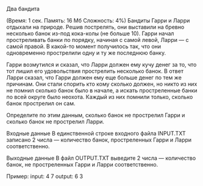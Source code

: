 Два бандита

(Время: 1 сек. Память: 16 Мб Сложность: 4%)
Бандиты Гарри и Ларри отдыхали на природе. Решив пострелять, они выставили на бревно несколько банок из-под кока-колы (не больше 10). Гарри начал простреливать банки по порядку, начиная с самой левой, Ларри — с самой правой. В какой-то момент получилось так, что они одновременно прострелили одну и ту же последнюю банку.

Гарри возмутился и сказал, что Ларри должен ему кучу денег за то, что тот лишил его удовольствия прострелить несколько банок. В ответ Ларри сказал, что Гарри должен ему еще больше денег по тем же причинам. Они стали спорить кто кому сколько должен, но никто из них не помнил сколько банок было в начале, а искать простреленные банки по всей округе было неохота. Каждый из них помнили только, сколько банок прострелил он сам.

Определите по этим данным, сколько банок не прострелил Гарри и сколько банок не прострелил Ларри.

Входные данные
В единственной строке входного файла INPUT.TXT записано 2 числа — количество банок, простреленных Гарри и Ларри соответственно.

Выходные данные
В файл OUTPUT.TXT выведите 2 числа — количество банок, не простреленных Гарри и Ларри соответственно.

Пример:
input: 4 7
output: 6 3